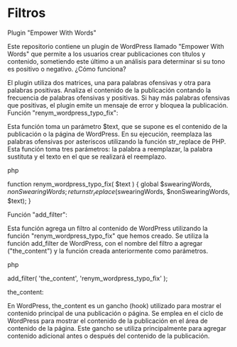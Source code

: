 # Filtros

Plugin "Empower With Words"

Este repositorio contiene un plugin de WordPress llamado "Empower With Words" que permite a los usuarios crear publicaciones con títulos y contenido, sometiendo este último a un análisis para determinar si su tono es positivo o negativo.
¿Cómo funciona?

El plugin utiliza dos matrices, una para palabras ofensivas y otra para palabras positivas. Analiza el contenido de la publicación contando la frecuencia de palabras ofensivas y positivas. Si hay más palabras ofensivas que positivas, el plugin emite un mensaje de error y bloquea la publicación.
Función "renym_wordpress_typo_fix":

Esta función toma un parámetro $text, que se supone es el contenido de la publicación o la página de WordPress. En su ejecución, reemplaza las palabras ofensivas por asteriscos utilizando la función str_replace de PHP. Esta función toma tres parámetros: la palabra a reemplazar, la palabra sustituta y el texto en el que se realizará el reemplazo.

php

function renym_wordpress_typo_fix( $text ) {
    global $swearingWords, $nonSwearingWords;
    return str_replace($swearingWords, $nonSwearingWords, $text);
}

Función "add_filter":

Esta función agrega un filtro al contenido de WordPress utilizando la función "renym_wordpress_typo_fix" que hemos creado. Se utiliza la función add_filter de WordPress, con el nombre del filtro a agregar ("the_content") y la función creada anteriormente como parámetros.

php

add_filter( 'the_content', 'renym_wordpress_typo_fix' );

the_content:

En WordPress, the_content es un gancho (hook) utilizado para mostrar el contenido principal de una publicación o página. Se emplea en el ciclo de WordPress para mostrar el contenido de la publicación en el área de contenido de la página. Este gancho se utiliza principalmente para agregar contenido adicional antes o después del contenido de la publicación.
